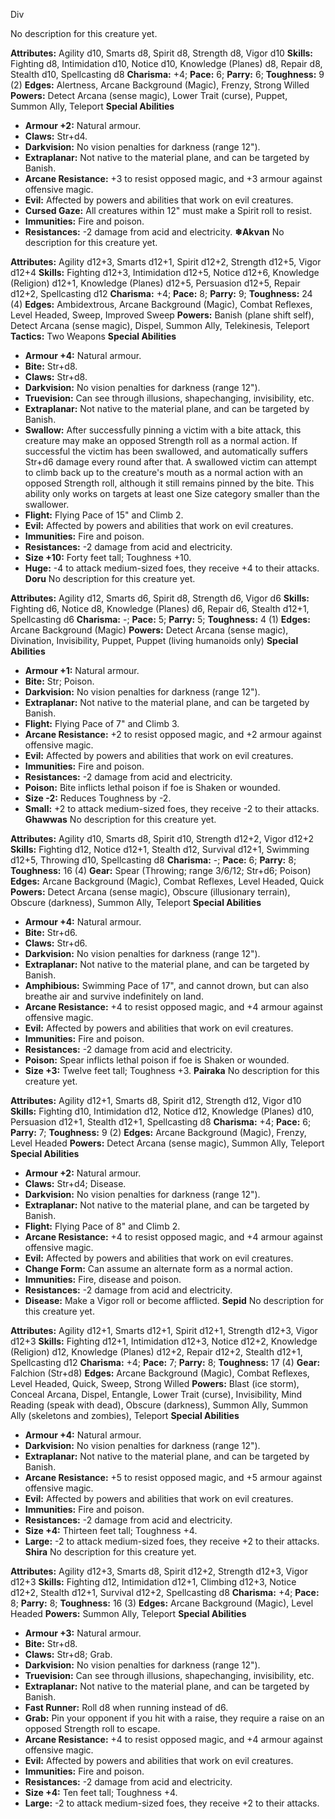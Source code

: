 Div

No description for this creature yet.

**Attributes:** Agility d10, Smarts d8, Spirit d8, Strength d8, Vigor
d10
**Skills:** Fighting d8, Intimidation d10, Notice d10, Knowledge
(Planes) d8, Repair d8, Stealth d10, Spellcasting d8
**Charisma:** +4; **Pace:** 6; **Parry:** 6; **Toughness:** 9 (2)
**Edges:** Alertness, Arcane Background (Magic), Frenzy, Strong Willed
**Powers:** Detect Arcana (sense magic), Lower Trait (curse), Puppet,
Summon Ally, Teleport
**Special Abilities**
- **Armour +2:** Natural armour.
- **Claws:** Str+d4.
- **Darkvision:** No vision penalties for darkness (range 12").
- **Extraplanar:** Not native to the material plane, and can be targeted
by Banish.
- **Arcane Resistance:** +3 to resist opposed magic, and +3 armour
against offensive magic.
- **Evil:** Affected by powers and abilities that work on evil
creatures.
- **Cursed Gaze:** All creatures within 12" must make a Spirit roll to
resist.
- **Immunities:** Fire and poison.
- **Resistances:** -2 damage from acid and electricity.
**❄Akvan**
No description for this creature yet.

**Attributes:** Agility d12+3, Smarts d12+1, Spirit d12+2, Strength
d12+5, Vigor d12+4
**Skills:** Fighting d12+3, Intimidation d12+5, Notice d12+6, Knowledge
(Religion) d12+1, Knowledge (Planes) d12+5, Persuasion d12+5, Repair
d12+2, Spellcasting d12
**Charisma:** +4; **Pace:** 8; **Parry:** 9; **Toughness:** 24 (4)
**Edges:** Ambidextrous, Arcane Background (Magic), Combat Reflexes,
Level Headed, Sweep, Improved Sweep
**Powers:** Banish (plane shift self), Detect Arcana (sense magic),
Dispel, Summon Ally, Telekinesis, Teleport
**Tactics:** Two Weapons
**Special Abilities**
- **Armour +4:** Natural armour.
- **Bite:** Str+d8.
- **Claws:** Str+d8.
- **Darkvision:** No vision penalties for darkness (range 12").
- **Truevision:** Can see through illusions, shapechanging,
invisibility, etc.
- **Extraplanar:** Not native to the material plane, and can be targeted
by Banish.
- **Swallow:** After successfully pinning a victim with a bite attack,
this creature may make an opposed Strength roll as a normal action. If
successful the victim has been swallowed, and automatically suffers
Str+d6 damage every round after that. A swallowed victim can attempt to
climb back up to the creature's mouth as a normal action with an
opposed Strength roll, although it still remains pinned by the bite.
This ability only works on targets at least one Size category smaller
than the swallower.
- **Flight:** Flying Pace of 15" and Climb 2.
- **Evil:** Affected by powers and abilities that work on evil
creatures.
- **Immunities:** Fire and poison.
- **Resistances:** -2 damage from acid and electricity.
- **Size +10:** Forty feet tall; Toughness +10.
- **Huge:** -4 to attack medium-sized foes, they receive +4 to their
attacks.
**Doru**
No description for this creature yet.

**Attributes:** Agility d12, Smarts d6, Spirit d8, Strength d6, Vigor
d6
**Skills:** Fighting d6, Notice d8, Knowledge (Planes) d6, Repair d6,
Stealth d12+1, Spellcasting d6
**Charisma:** -; **Pace:** 5; **Parry:** 5; **Toughness:** 4 (1)
**Edges:** Arcane Background (Magic)
**Powers:** Detect Arcana (sense magic), Divination, Invisibility,
Puppet, Puppet (living humanoids only)
**Special Abilities**
- **Armour +1:** Natural armour.
- **Bite:** Str; Poison.
- **Darkvision:** No vision penalties for darkness (range 12").
- **Extraplanar:** Not native to the material plane, and can be targeted
by Banish.
- **Flight:** Flying Pace of 7" and Climb 3.
- **Arcane Resistance:** +2 to resist opposed magic, and +2 armour
against offensive magic.
- **Evil:** Affected by powers and abilities that work on evil
creatures.
- **Immunities:** Fire and poison.
- **Resistances:** -2 damage from acid and electricity.
- **Poison:** Bite inflicts lethal poison if foe is Shaken or wounded.
- **Size -2:** Reduces Toughness by -2.
- **Small:** +2 to attack medium-sized foes, they receive -2 to their
attacks.
**Ghawwas**
No description for this creature yet.

**Attributes:** Agility d10, Smarts d8, Spirit d10, Strength d12+2,
Vigor d12+2
**Skills:** Fighting d12, Notice d12+1, Stealth d12, Survival d12+1,
Swimming d12+5, Throwing d10, Spellcasting d8
**Charisma:** -; **Pace:** 6; **Parry:** 8; **Toughness:** 16 (4)
**Gear:** Spear (Throwing; range 3/6/12; Str+d6; Poison)
**Edges:** Arcane Background (Magic), Combat Reflexes, Level Headed,
Quick
**Powers:** Detect Arcana (sense magic), Obscure (illusionary terrain),
Obscure (darkness), Summon Ally, Teleport
**Special Abilities**
- **Armour +4:** Natural armour.
- **Bite:** Str+d6.
- **Claws:** Str+d6.
- **Darkvision:** No vision penalties for darkness (range 12").
- **Extraplanar:** Not native to the material plane, and can be targeted
by Banish.
- **Amphibious:** Swimming Pace of 17", and cannot drown, but can also
breathe air and survive indefinitely on land.
- **Arcane Resistance:** +4 to resist opposed magic, and +4 armour
against offensive magic.
- **Evil:** Affected by powers and abilities that work on evil
creatures.
- **Immunities:** Fire and poison.
- **Resistances:** -2 damage from acid and electricity.
- **Poison:** Spear inflicts lethal poison if foe is Shaken or wounded.
- **Size +3:** Twelve feet tall; Toughness +3.
**Pairaka**
No description for this creature yet.

**Attributes:** Agility d12+1, Smarts d8, Spirit d12, Strength d12,
Vigor d10
**Skills:** Fighting d10, Intimidation d12, Notice d12, Knowledge
(Planes) d10, Persuasion d12+1, Stealth d12+1, Spellcasting d8
**Charisma:** +4; **Pace:** 6; **Parry:** 7; **Toughness:** 9 (2)
**Edges:** Arcane Background (Magic), Frenzy, Level Headed
**Powers:** Detect Arcana (sense magic), Summon Ally, Teleport
**Special Abilities**
- **Armour +2:** Natural armour.
- **Claws:** Str+d4; Disease.
- **Darkvision:** No vision penalties for darkness (range 12").
- **Extraplanar:** Not native to the material plane, and can be targeted
by Banish.
- **Flight:** Flying Pace of 8" and Climb 2.
- **Arcane Resistance:** +4 to resist opposed magic, and +4 armour
against offensive magic.
- **Evil:** Affected by powers and abilities that work on evil
creatures.
- **Change Form:** Can assume an alternate form as a normal action.
- **Immunities:** Fire, disease and poison.
- **Resistances:** -2 damage from acid and electricity.
- **Disease:** Make a Vigor roll or become afflicted.
**Sepid**
No description for this creature yet.

**Attributes:** Agility d12+1, Smarts d12+1, Spirit d12+1, Strength
d12+3, Vigor d12+3
**Skills:** Fighting d12+1, Intimidation d12+3, Notice d12+2, Knowledge
(Religion) d12, Knowledge (Planes) d12+2, Repair d12+2, Stealth d12+1,
Spellcasting d12
**Charisma:** +4; **Pace:** 7; **Parry:** 8; **Toughness:** 17 (4)
**Gear:** Falchion (Str+d8)
**Edges:** Arcane Background (Magic), Combat Reflexes, Level Headed,
Quick, Sweep, Strong Willed
**Powers:** Blast (ice storm), Conceal Arcana, Dispel, Entangle, Lower
Trait (curse), Invisibility, Mind Reading (speak with dead), Obscure
(darkness), Summon Ally, Summon Ally (skeletons and zombies), Teleport
**Special Abilities**
- **Armour +4:** Natural armour.
- **Darkvision:** No vision penalties for darkness (range 12").
- **Extraplanar:** Not native to the material plane, and can be targeted
by Banish.
- **Arcane Resistance:** +5 to resist opposed magic, and +5 armour
against offensive magic.
- **Evil:** Affected by powers and abilities that work on evil
creatures.
- **Immunities:** Fire and poison.
- **Resistances:** -2 damage from acid and electricity.
- **Size +4:** Thirteen feet tall; Toughness +4.
- **Large:** -2 to attack medium-sized foes, they receive +2 to their
attacks.
**Shira**
No description for this creature yet.

**Attributes:** Agility d12+3, Smarts d8, Spirit d12+2, Strength d12+3,
Vigor d12+3
**Skills:** Fighting d12, Intimidation d12+1, Climbing d12+3, Notice
d12+2, Stealth d12+1, Survival d12+2, Spellcasting d8
**Charisma:** +4; **Pace:** 8; **Parry:** 8; **Toughness:** 16 (3)
**Edges:** Arcane Background (Magic), Level Headed
**Powers:** Summon Ally, Teleport
**Special Abilities**
- **Armour +3:** Natural armour.
- **Bite:** Str+d8.
- **Claws:** Str+d8; Grab.
- **Darkvision:** No vision penalties for darkness (range 12").
- **Truevision:** Can see through illusions, shapechanging,
invisibility, etc.
- **Extraplanar:** Not native to the material plane, and can be targeted
by Banish.
- **Fast Runner:** Roll d8 when running instead of d6.
- **Grab:** Pin your opponent if you hit with a raise, they require a
raise on an opposed Strength roll to escape.
- **Arcane Resistance:** +4 to resist opposed magic, and +4 armour
against offensive magic.
- **Evil:** Affected by powers and abilities that work on evil
creatures.
- **Immunities:** Fire and poison.
- **Resistances:** -2 damage from acid and electricity.
- **Size +4:** Ten feet tall; Toughness +4.
- **Large:** -2 to attack medium-sized foes, they receive +2 to their
attacks.

